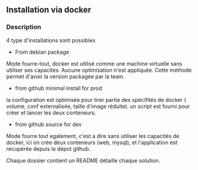 ## Installation via docker

### Description

4 type d'installations sont possibles

* From debian package

Mode fourre-tout, docker est utilisé comme une machine virtuelle sans utiliser ses capacités. Aucune optimisation n'est appliquée. Cette méthode permet d'avoir la version packagée par la team.

* from github minimal install for prod

la configuration est optimisée pour tirer partie des spécifités de docker ( volume, conf externalisée, taille d'image réduite). un script est fourni pour créer et lancer les deux conteneurs.

* from github source for dev

 Mode fourre tout egalement, c'est a dire sans utiliser les capacités de docker, ici on crée deux conteneurs (web, mysql), et l'application est récupérée depuis le dépot github.
 
 Chaque dossier contient un README détaille chaque solution.
